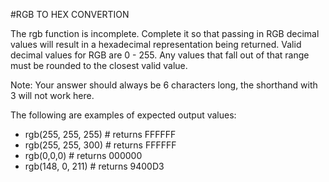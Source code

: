 
#RGB TO HEX CONVERTION

The rgb function is incomplete. Complete it so that passing in RGB decimal values will result in a hexadecimal representation being returned. Valid decimal values for RGB are 0 - 255. Any values that fall out of that range must be rounded to the closest valid value.

Note: Your answer should always be 6 characters long, the shorthand with 3 will not work here.

The following are examples of expected output values:

- rgb(255, 255, 255) # returns FFFFFF
- rgb(255, 255, 300) # returns FFFFFF
- rgb(0,0,0) # returns 000000
- rgb(148, 0, 211) # returns 9400D3
